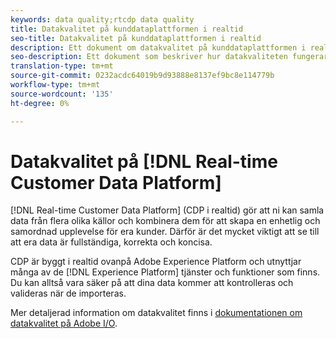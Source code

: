 ```yaml
---
keywords: data quality;rtcdp data quality
title: Datakvalitet på kunddataplattformen i realtid
seo-title: Datakvalitet på kunddataplattformen i realtid
description: Ett dokument om datakvalitet på kunddataplattformen i realtid
seo-description: Ett dokument som beskriver hur datakvaliteten fungerar genom batch- och datainmatning på kunddataplattformen i realtid
translation-type: tm+mt
source-git-commit: 0232acdc64019b9d93888e8137ef9bc8e114779b
workflow-type: tm+mt
source-wordcount: '135'
ht-degree: 0%

---
```



# Datakvalitet på [!DNL Real-time Customer Data Platform]

[!DNL Real-time Customer Data Platform] (CDP i realtid) gör att ni kan samla data från flera olika källor och kombinera dem för att skapa en enhetlig och samordnad upplevelse för era kunder. Därför är det mycket viktigt att se till att era data är fullständiga, korrekta och koncisa.

CDP är byggt i realtid ovanpå Adobe Experience Platform och utnyttjar många av de [!DNL Experience Platform] tjänster och funktioner som finns. Du kan alltså vara säker på att dina data kommer att kontrolleras och valideras när de importeras.

Mer detaljerad information om datakvalitet finns i [dokumentationen om datakvalitet på Adobe I/O](../../ingestion/quality/overview.md).